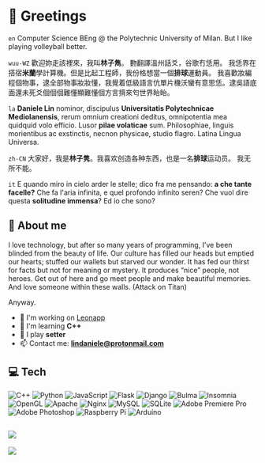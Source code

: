 # 👋 Greetings
`en` Computer Science BEng @ the Polytechnic University of Milan. But I like playing volleyball better.

`wuu-WZ` 歡迎妳走該裡來，我叫**林子雋**。
覅翻譯溫州話爻，谷歌冇恁用。
我恁界在搭宿**米蘭**學計算機。但是比起工程師，我份格想當一個**排球**運動員。
我喜歡妝編程個物事，逮全部物事妝妝懂，我覺着低級語言伉單片機沃蠻有意思恁。逮吳語底面還未死爻個個個難懂顯難懂個方言揹來匄世界眙眙。

`la` **Daniele Lin** nominor, discipulus **Universitatis Polytechnicae Mediolanensis**, rerum omnium creationi deditus, omnipotentia mea quidquid volo efficio. Lusor **pilae volaticae** sum. Philosophiae, linguis morientibus ac exstinctis, necnon physicae, studio flagro. Latina Lingua Universa.

`zh-CN` 大家好，我是**林子隽**。我喜欢创造各种东西，也是一名**排球**运动员。
我无所不能。

`it` E quando miro in cielo arder le stelle; dico fra me pensando: **a che tante facelle?** 
Che fa l'aria infinita, e quel profondo infinito seren? Che vuol dire questa **solitudine immensa**? Ed io che sono?


<!-- ![Profile Views](https://komarev.com/ghpvc/?username=lindaniele) -->

## 💫 About me
I love technology, but after so many years of programming, I’ve been blinded from the beauty of life. Our culture has filled our heads but emptied our hearts; stuffed our wallets but starved our wonder. It has fed our thirst for facts but not for meaning or mystery. It produces “nice” people, not heroes. Get out of here and go meet people and make beautiful memories. 
And love someone within these walls. (Attack on Titan)

Anyway.
- 🔭 I'm working on [Leonapp](https://github.com/leonapp-project)
- 🌱 I'm learning **C++**
- 🏐 I play **setter**
- 📫 Contact me: **lindaniele@protonmail.com**
  

## 💻 Tech
![C++](https://img.shields.io/badge/c++-%2300599C.svg?style=for-the-badge&logo=c%2B%2B&logoColor=white) ![Python](https://img.shields.io/badge/python-3670A0?style=for-the-badge&logo=python&logoColor=ffdd54) ![JavaScript](https://img.shields.io/badge/javascript-%23323330.svg?style=for-the-badge&logo=javascript&logoColor=%23F7DF1E) ![Flask](https://img.shields.io/badge/flask-%23000.svg?style=for-the-badge&logo=flask&logoColor=white) ![Django](https://img.shields.io/badge/django-%23092E20.svg?style=for-the-badge&logo=django&logoColor=white) ![Bulma](https://img.shields.io/badge/bulma-00D0B1?style=for-the-badge&logo=bulma&logoColor=white) ![Insomnia](https://img.shields.io/badge/Insomnia-black?style=for-the-badge&logo=insomnia&logoColor=5849BE) ![OpenGL](https://img.shields.io/badge/OpenGL-%23FFFFFF.svg?style=for-the-badge&logo=opengl) ![Apache](https://img.shields.io/badge/apache-%23D42029.svg?style=for-the-badge&logo=apache&logoColor=white) ![Nginx](https://img.shields.io/badge/nginx-%23009639.svg?style=for-the-badge&logo=nginx&logoColor=white) ![MySQL](https://img.shields.io/badge/mysql-%2300000f.svg?style=for-the-badge&logo=mysql&logoColor=white) ![SQLite](https://img.shields.io/badge/sqlite-%2307405e.svg?style=for-the-badge&logo=sqlite&logoColor=white) ![Adobe Premiere Pro](https://img.shields.io/badge/Adobe%20Premiere%20Pro-9999FF.svg?style=for-the-badge&logo=Adobe%20Premiere%20Pro&logoColor=white) ![Adobe Photoshop](https://img.shields.io/badge/adobe%20photoshop-%2331A8FF.svg?style=for-the-badge&logo=adobe%20photoshop&logoColor=white) ![Raspberry Pi](https://img.shields.io/badge/-RaspberryPi-C51A4A?style=for-the-badge&logo=Raspberry-Pi) ![Arduino](https://img.shields.io/badge/-Arduino-00979D?style=for-the-badge&logo=Arduino&logoColor=white)

![](https://github-readme-stats.vercel.app/api/top-langs/?username=lindaniele&theme=dark&hide_border=false&include_all_commits=false&count_private=false&layout=compact)
---
[![](https://visitcount.itsvg.in/api?id=lindaniele&icon=0&color=0)](https://visitcount.itsvg.in)
